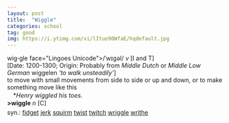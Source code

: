 ```yaml
---
layout: post
title:  "Wiggle"
categories: school
tag: good
img: https://i.ytimg.com/vi/lItuo90WfaE/hqdefault.jpg
---
```

<DIV style="MARGIN: 0px 0px 5px">wig<B>·</B>gle face="Lingoes Unicode">/ˈwɪgəl/ <I>v</I> [I and T] <BR>[Date: 1200-1300; Origin: Probably from <I>Middle Dutch</I> or <I>Middle Low German</I> wiggelen <I>'to walk unsteadily'</I>]<BR>to move with small movements from side to side or up and down, or to make something move like this<BR>　*<I>Henry wiggled his toes.</I><BR><B>&gt;wiggle</B> <I>n</I> [C]</DIV>
<DIV style="MARGIN: 0px 0px 5px">
<DIV style="MARGIN: 4px 0px">syn.: <A href="{{ site.baseurl }}/fidget"><U>fidget</U></A> <A href="{{ site.baseurl }}/jerk"><U>jerk</U></A> <A href="{{ site.baseurl }}/squirm"><U>squirm</U></A> <A href="{{ site.baseurl }}/twist"><U>twist</U></A> <A href="{{ site.baseurl }}/twitch"><U>twitch</U></A> <A href="{{ site.baseurl }}/wriggle"><U>wriggle</U></A> <A href="{{ site.baseurl }}/writhe"><U>writhe</U></A></DIV></DIV>
